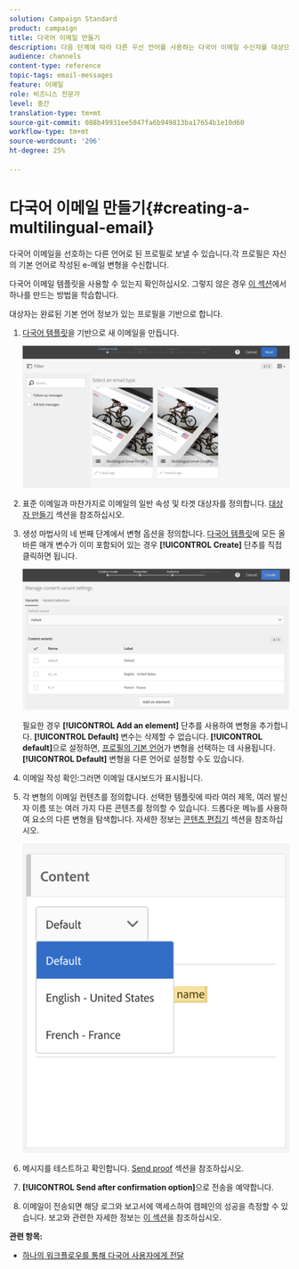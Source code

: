 ```yaml
---
solution: Campaign Standard
product: campaign
title: 다국어 이메일 만들기
description: 다음 단계에 따라 다른 우선 언어를 사용하는 다국어 이메일 수신자를 대상으로 합니다.
audience: channels
content-type: reference
topic-tags: email-messages
feature: 이메일
role: 비즈니스 전문가
level: 중간
translation-type: tm+mt
source-git-commit: 088b49931ee5047fa6b949813ba17654b1e10d60
workflow-type: tm+mt
source-wordcount: '296'
ht-degree: 25%

---
```



# 다국어 이메일 만들기{#creating-a-multilingual-email}

다국어 이메일을 선호하는 다른 언어로 된 프로필로 보낼 수 있습니다.각 프로필은 자신의 기본 언어로 작성된 e-메일 변형을 수신합니다.

다국어 이메일 템플릿을 사용할 수 있는지 확인하십시오. 그렇지 않은 경우 [이 섹션](../../channels/using/multilingual-messages-template.md)에서 하나를 만드는 방법을 학습합니다.

대상자는 완료된 기본 언어 정보가 있는 프로필을 기반으로 합니다.

1. [다국어 템플릿](../../channels/using/multilingual-messages-template.md)을 기반으로 새 이메일을 만듭니다.

   ![](assets/multi_create1.png)

1. 표준 이메일과 마찬가지로 이메일의 일반 속성 및 타겟 대상자를 정의합니다. [대상자 만들기](../../audiences/using/creating-audiences.md) 섹션을 참조하십시오.
1. 생성 마법사의 네 번째 단계에서 변형 옵션을 정의합니다. [다국어 템플릿](../../channels/using/multilingual-messages-template.md)에 모든 올바른 매개 변수가 이미 포함되어 있는 경우 **[!UICONTROL Create]** 단추를 직접 클릭하면 됩니다.

   ![](assets/multi_create4.png)

   필요한 경우 **[!UICONTROL Add an element]** 단추를 사용하여 변형을 추가합니다. **[!UICONTROL Default]** 변수는 삭제할 수 없습니다. **[!UICONTROL default]**&#x200B;으로 설정하면, [프로필의 기본 언어](../../audiences/using/creating-profiles.md)가 변형을 선택하는 데 사용됩니다. **[!UICONTROL Default]** 변형을 다른 언어로 설정할 수도 있습니다.

1. 이메일 작성 확인:그러면 이메일 대시보드가 표시됩니다.
1. 각 변형의 이메일 컨텐츠를 정의합니다. 선택한 템플릿에 따라 여러 제목, 여러 발신자 이름 또는 여러 가지 다른 콘텐츠를 정의할 수 있습니다. 드롭다운 메뉴를 사용하여 요소의 다른 변형을 탐색합니다. 자세한 정보는 [콘텐츠 편집기](../../designing/using/designing-content-in-adobe-campaign.md) 섹션을 참조하십시오.

   ![](assets/multi_selectcontent.png)

1. 메시지를 테스트하고 확인합니다. [Send proof](../../sending/using/sending-proofs.md) 섹션을 참조하십시오.
1. **[!UICONTROL Send after confirmation option]**&#x200B;으로 전송을 예약합니다.
1. 이메일이 전송되면 해당 로그와 보고서에 액세스하여 캠페인의 성공을 측정할 수 있습니다. 보고와 관련한 자세한 정보는 [이 섹션](../../reporting/using/about-dynamic-reports.md)을 참조하십시오.

**관련 항목:**

* [하나의 워크플로우를 통해 다국어 사용자에게 전달](https://helpx.adobe.com/kr/campaign/kb/simplify-campaign-management.html#Engageyourcustomersateverystep)
